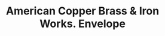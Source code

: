 ---
doi: 10.7916/D8N317ZS
date_other: '1897'
date_other_textual: '1897'
form: printed ephemera
genre:
- Envelopes
name:
- American Copper Brass & Iron Works
object_in_context_url: https://biggert.cul.columbia.edu/items/view/ave_biggert_00154
subject_hierarchical_geographic:
- Chicago, Illinois, United States
subject_name:
- American Copper Brass & Iron Works
title: American Copper Brass & Iron Works. Envelope
sort_title: American Copper Brass & Iron Works. Envelope
call_number: ave_biggert_00154
coordinates:
- 41.83694444444445,-87.68472222222222
pid: ave_biggert_00154
identifiers: ave_biggert_00154
thumbnail: https://derivativo-2.library.columbia.edu/iiif/2/ldpd:345123/full/!256,256/0/native.jpg
permalink: "/biggert/ave_biggert_00154/"
layout: iiif-image-page
---